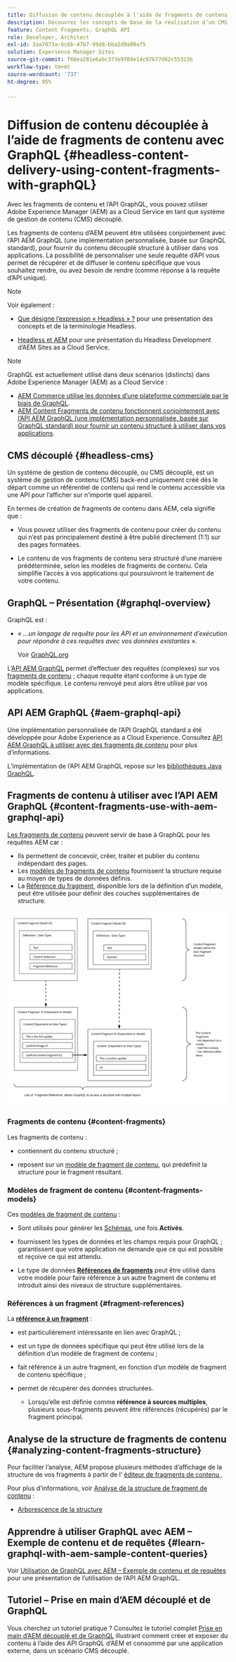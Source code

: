 ```yaml
---
title: Diffusion de contenu découplée à l’aide de fragments de contenu avec GraphQL
description: Découvrez les concepts de base de la réalisation d’un CMS AEM découplé à l’aide de fragments de contenu avec GraphQL pour la diffusion de contenu découplé.
feature: Content Fragments, GraphQL API
role: Developer, Architect
exl-id: 3aa7073a-6c6b-47b7-99d8-bba2d9a00af5
solution: Experience Manager Sites
source-git-commit: f66ea281e6abc373e9704e14c97b77d82c55323b
workflow-type: tm+mt
source-wordcount: '737'
ht-degree: 95%

---
```


# Diffusion de contenu découplée à l’aide de fragments de contenu avec GraphQL {#headless-content-delivery-using-content-fragments-with-graphQL}

Avec les fragments de contenu et l’API GraphQL, vous pouvez utiliser Adobe Experience Manager (AEM) as a Cloud Service en tant que système de gestion de contenu (CMS) découplé.

Les fragments de contenu d’AEM peuvent être utilisées conjointement avec l’API AEM GraphQL (une implémentation personnalisée, basée sur GraphQL standard), pour fournir du contenu découplé structuré à utiliser dans vos applications. La possibilité de personnaliser une seule requête d’API vous permet de récupérer et de diffuser le contenu spécifique que vous souhaitez rendre, ou avez besoin de rendre (comme réponse à la requête d’API unique).

>[!NOTE]
>
>Voir également :
>
>* [Que désigne l’expression « Headless » ?](/help/headless/what-is-headless.md) pour une présentation des concepts et de la terminologie Headless.
>
>* [Headless et AEM](/help/headless/introduction.md) pour une présentation du Headless Development d’AEM Sites as a Cloud Service.

>[!NOTE]
>
>GraphQL est actuellement utilisé dans deux scénarios (distincts) dans Adobe Experience Manager (AEM) as a Cloud Service :
>
>* [AEM Commerce utilise les données d’une plateforme commerciale par le biais de GraphQL](/help/commerce-cloud/integrating/magento.md).
>* [AEM Content Fragments de contenu fonctionnent conjointement avec l’API AEM GraphQL (une implémentation personnalisée, basée sur GraphQL standard) pour fournir un contenu structuré à utiliser dans vos applications](/help/headless/graphql-api/content-fragments.md).

## CMS découplé {#headless-cms}

Un système de gestion de contenu découplé, ou CMS découplé, est un système de gestion de contenu (CMS) back-end uniquement créé dès le départ comme un référentiel de contenu qui rend le contenu accessible via une API pour l’afficher sur n’importe quel appareil.

En termes de création de fragments de contenu dans AEM, cela signifie que :

* Vous pouvez utiliser des fragments de contenu pour créer du contenu qui n’est pas principalement destiné à être publié directement (1:1) sur des pages formatées.

* Le contenu de vos fragments de contenu sera structuré d’une manière prédéterminée, selon les modèles de fragments de contenu. Cela simplifie l’accès à vos applications qui poursuivront le traitement de votre contenu.

## GraphQL – Présentation {#graphql-overview}

GraphQL est :

* « *...un langage de requête pour les API et un environnement d’exécution pour répondre à ces requêtes avec vos données existantes* ».

  Voir [GraphQL.org](https://graphql.org)

L’[API AEM GraphQL](#aem-graphql-api) permet d’effectuer des requêtes (complexes) sur vos [fragments de contenu](/help/sites-cloud/administering/content-fragments/overview.md) ; chaque requête étant conforme à un type de modèle spécifique. Le contenu renvoyé peut alors être utilisé par vos applications.

## API AEM GraphQL {#aem-graphql-api}

Une implémentation personnalisée de l’API GraphQL standard a été développée pour Adobe Experience as a Cloud Experience. Consultez [API AEM GraphQL à utiliser avec des fragments de contenu](/help/headless/graphql-api/content-fragments.md) pour plus d’informations.

L’implémentation de l’API AEM GraphQL repose sur les [bibliothèques Java GraphQL](https://graphql.org/code/#java).

## Fragments de contenu à utiliser avec l’API AEM GraphQL {#content-fragments-use-with-aem-graphql-api}

[Les fragments de contenu](#content-fragments) peuvent servir de base à GraphQL pour les requêtes AEM car :

* Ils permettent de concevoir, créer, traiter et publier du contenu indépendant des pages.
* Les [modèles de fragments de contenu](#content-fragments-models) fournissent la structure requise au moyen de types de données définis.
* La [Référence du fragment](#fragment-references), disponible lors de la définition d’un modèle, peut être utilisée pour définir des couches supplémentaires de structure.

![Fragments de contenu à utiliser avec GraphQL](assets/cf-contentdelivery-cf-use-with-graphql.png "Fragments de contenu à utiliser avec GraphQL")

### Fragments de contenu {#content-fragments}

Les fragments de contenu :

* contiennent du contenu structuré ;

* reposent sur un [modèle de fragment de contenu](#content-fragments-models), qui prédéfinit la structure pour le fragment résultant.

### Modèles de fragment de contenu {#content-fragments-models}

Ces [modèles de fragment de contenu](/help/sites-cloud/administering/content-fragments/content-fragment-models.md) :

* Sont utilisés pour générer les [Schémas](https://graphql.org/learn/schema/), une fois **Activés**.

* fournissent les types de données et les champs requis pour GraphQL ; garantissent que votre application ne demande que ce qui est possible et reçoive ce qui est attendu.

* Le type de données **[Références de fragments](#fragment-references)** peut être utilisé dans votre modèle pour faire référence à un autre fragment de contenu et introduit ainsi des niveaux de structure supplémentaires.

### Références à un fragment {#fragment-references}

La **[référence à un fragment](/help/sites-cloud/administering/content-fragments/content-fragment-models.md#fragment-reference-nested-fragments)** :

* est particulièrement intéressante en lien avec GraphQL ;

* est un type de données spécifique qui peut être utilisé lors de la définition d’un modèle de fragment de contenu ;

* fait référence à un autre fragment, en fonction d’un modèle de fragment de contenu spécifique ;

* permet de récupérer des données structurées.

   * Lorsqu’elle est définie comme **référence à sources multiples**, plusieurs sous-fragments peuvent être référencés (récupérés) par le fragment principal.

## Analyse de la structure de fragments de contenu {#analyzing-content-fragments-structure}

Pour faciliter l’analyse, AEM propose plusieurs méthodes d’affichage de la structure de vos fragments à partir de l’ [ éditeur de fragments de contenu ](/help/sites-cloud/administering/content-fragments/authoring.md).

Pour plus d’informations, voir [Analyse de la structure de fragment de contenu](/help/sites-cloud/administering/content-fragments/analysis.md) :

* [Arborescence de la structure](/help/sites-cloud/administering/content-fragments/analysis.md#structure-tree)

## Apprendre à utiliser GraphQL avec AEM – Exemple de contenu et de requêtes {#learn-graphql-with-aem-sample-content-queries}

Voir [Utilisation de GraphQL avec AEM – Exemple de contenu et de requêtes](/help/headless/graphql-api/sample-queries.md) pour une présentation de l’utilisation de l’API AEM GraphQL.

## Tutoriel – Prise en main d’AEM découplé et de GraphQL

Vous cherchez un tutoriel pratique ? Consultez le tutoriel complet [Prise en main d’AEM découplé et de GraphQL](https://experienceleague.adobe.com/docs/experience-manager-learn/getting-started-with-aem-headless/graphql/overview.html?lang=fr) illustrant comment créer et exposer du contenu à l’aide des API GraphQL d’AEM et consommé par une application externe, dans un scénario CMS découplé.
